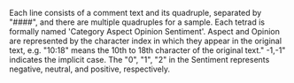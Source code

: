 Each line consists of a comment text and its quadruple, separated by "####", and there are multiple quadruples for a sample. Each tetrad is formally named 'Category Aspect Opinion Sentiment'. Aspect and Opinion are represented by the character index in which they appear in the original text, e.g. "10:18" means the 10th to 18th character of the original text." -1,-1" indicates the implicit case. The "0", "1", "2" in the Sentiment represents negative, neutral, and positive, respectively.
